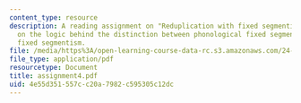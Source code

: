 ```yaml
---
content_type: resource
description: A reading assignment on "Reduplication with fixed segmentism" and problems
  on the logic behind the distinction between phonological fixed segmentism and morphological
  fixed segmentism.
file: /media/https%3A/open-learning-course-data-rc.s3.amazonaws.com/24-962-advanced-phonology-spring-2005/4e55d351557cc20a7982c595305c12dc_assignment4.pdf
file_type: application/pdf
resourcetype: Document
title: assignment4.pdf
uid: 4e55d351-557c-c20a-7982-c595305c12dc
---
```


